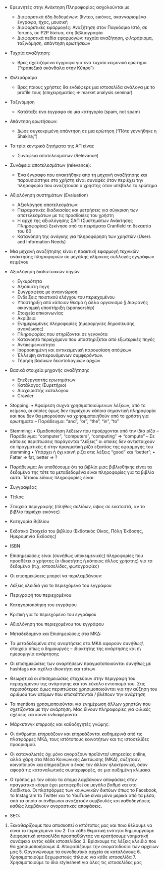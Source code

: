 * Ερευνητές στην Ανάκτηση Πληροφορίας ασχολούνται µε
	* Διαφορετικά ήδη δεδοµένων: βίντεο, εικόνες, σκανναρισµένα έγγραφα, ήχος, µουσική 
	* Διαφορετικές εφαρµογές: Αναζήτηση στον Παγκόσµιο Ιστό, σε forums, σε P2P δίκτυα, στη βιβλιογραφία
	* Διαφορετικά πεδία εφαρµογών: τυχαία αναζήτηση, φιλτράρισµα, ταξινόµηση, απάντηση ερωτήσεων

* Τυχαία αναζήτηση:
	* Βρες σχετιζόµενα έγγραφα για ένα τυχαίο κειµενικό ερώτηµα (“τραπεζικά σκάνδαλα στην Κύπρο”)
* Φιλτράρισµα
	* Βρες ποιους χρήστες θα ενδιέφερε µια ιστοσελίδα ανάλογα µε το profile τους (επιχειρηµατίες => market analysis seminar)
* Ταξινόµηση
	* Κατάταξε ένα έγγραφο σε µια κατηγορία (spam, not spam)
* Απάντηση ερωτήσεων:
	* Δώσε συγκεκριµένη απάντηση σε µια ερώτηση (“Πότε γεννήθηκε η Shakira;”)

* Τα τρία κεντρικά ζητήµατα της ΑΠ είναι:
	* Συνάφεια αποτελεσµάτων (Relevance)
* Συνάφεια αποτελεσµάτων (relevance):
	* Ένα έγγραφο που ανακτήθηκε από τη µηχανή αναζήτησης και παρουσιάστηκε στο χρήστη είναι συναφές όταν περιέχει την πληροφορία που αναζητούσε ο χρήστης όταν υπέβαλε το ερώτηµα
* Αξιολόγηση συστηµάτων (Evaluation)
	* Αξιολόγηση αποτελεσµάτων:
	* Πειραµατικές διαδικασίες και µετρήσεις για σύγκριση των αποτελεσµάτων µε τις προσδοκίες του χρήστη
	* Η αρχή της αξιολόγησης ΣΑΠ (Συστηµάτων Ανάκτησης Πληροφορίας) ξεκίνησε από τα πειράµατα Cranfield τη δεκαετία του 60
	* Κατανόηση της ανάγκης για πληροφόρηση των χρηστών (Users and Information Needs)

* Μια µηχανή αναζήτησης είναι η πρακτική εφαρµογή τεχνικών ανάκτησης πληροφοριών σε µεγάλης κλίµακας συλλογές εγγράφων κειµένου

* Αξιολόγηση διαδικτυακών πηγών
	* Εγκυρότητα 
	* Αξιόπιστη πηγή 
	* Συγγραφέας µε αναγνώριση 
	* Ενδείξεις ποιοτικού ελέγχου του περιεχοµένου 
	* Υποστήριξη από κάποιον θεσµό ή άλλο οργανισµό § Διαφανής οικονοµική υποστήριξη (sponsorship) 
	* Στοιχεία επικοινωνίας
	* Ακρίβεια
	* Ενηµερωµένες πληροφορίες (ηµεροµηνίες δηµοσίευσης, ανανέωσης) 
	* Πληροφορίες που στηρίζονται σε γεγονότα 
	* Κατανοητό περιεχόµενο που υποστηρίζεται από εξωτερικές πηγές
	* Αντικειµενικότητα 
	* Ισορροπηµένη και αντικειµενική παρουσίαση απόψεων 	
	* Έλλειψη αντικρουόµενων συµφερόντων. 
	* Τήρηση βασικών δεοντολογικών αρχών 

* Βασικά στοιχεία μηχανής αναζήτησης
	* Επεξεργαστής ερωτημάτων
	* Κατάλογος (Ευρετήριο)
	* Διαχειριστής καταλόγου
	* Crawler

* Stopping: • Αφαίρεση συχνά χρησιμοποιούμενων λέξεων, από το κείμενο, οι οποίες όμως δεν περιέχουν κάποια σημαντική πληροφορία και που δεν θα μπορούσαν να χρησιμοποιηθούν από το χρήστη για ερωτήματα – Παράδειγμα: “and”, “or”, “the”, “in”, “to” 

* Stemming: • Ομαδοποίηση λέξεων που προέρχονται από την ίδια ρίζα – Παράδειγμα: “computer”, “computers”, “computing” => “compute” – Σε κάποιες περιπτώσεις παράγονται “λέξεις” οι οποίες δεν αντιστοιχούν σε πραγματικές ή στην πραγματική ρίζα εξαιτίας της εφαρμογής του stemming • Υπάρχει ή όχι κοινή ρίζα στις λέξεις “good” και “better”; • Fatter => fat, better => ? 


* Παράδειγµα: Αν υποθέσουµε ότι τα βιβλία µιας βιβλιοθήκης
είναι τα δεδοµένα της τότε τα µεταδεδοµένα είναι πληροφορίες
για τα βιβλία αυτά. Τέτοιου είδους πληροφορίες είναι:
* Συγγραφέας
* Τίτλος
* Στοιχεία περιγραφής (πλήθος σελίδων, ύψος σε εκατοστά, αν το βιβλίο περιέχει εικόνες)
* Κατηγορία Βιβλίου
* Εκδοτικά Στοιχεία του βιβλίου (Εκδοτικός Οίκος, Πόλη Έκδοσης,
Ηµεροµηνία Έκδοσης)
* ISBN

* Επισημειώσεις είναι (συνήθως υποκειμενικές) πληροφορίες που προσθέτει ο χρήστης (ο ιδιοκτήτης ή κάποιος άλλος χρήστης) για τα δεδομένα (π.χ. ιστοσελίδες, φωτογραφίες)
* Οι επισημειώσεις μπορεί να περιλαμβάνουν:
* Λέξεις κλειδιά για το περιεχόμενο του εγγράφου
* Περιγραφή του περιεχομένου
* Κατηγοριοποίηση του εγγράφου
* Κριτική για το περιεχόμενο του εγγράφου
* Αξιολόγηση του περιεχομένου του εγγράφου

* Μεταδεδοµένα και Επισηµειώσεις στα ΜΚΔ: 
* Τα µεταδεδοµένα στις αναρτήσεις στα ΜΚΔ αφορούν συνήθως\ στοιχεία όπως ο δηµιουργός – ιδιοκτήτης της ανάρτησης και η\ ηµεροµηνία ανάρτησης
* Οι επισηµειώσεις των αναρτήσεων πραγµατοποιούνται συνήθως
µε hashtags και σχόλια ιδιοκτήτη και τρίτων
* Θεωρητικά οι επισηµειώσεις στοχεύουν στην περιγραφή του περιεχοµένου της ανάρτησης και τον εύκολο εντοπισµό του. Στις περισσότερες όµως περιπτώσεις χρησιµοποιούνται για την αύξηση του αριθµού των ατόµων που επισκέπτονται / βλέπουν την ανάρτηση
* Τα mentions χρησιµοποιούνται για ενηµέρωση άλλων χρηστών που σχετίζονται µε την ανάρτηση. Μας δίνουν πληροφορίες για φιλικές σχέσεις και κοινά ενδιαφέροντα.


* Μάρκετινγκ επιρροής και καθοδηγητές γνώµης:
* Οι άνθρωποι επηρεάζουν και επηρεάζονται καθημερινά από τις πλατφόρμες ΜΚΔ, τους ιστότοπους κοινοτήτων και τις ιστοσελίδες προορισμού.
* Οι καταναλωτές όχι μόνο αγοράζουν προϊόντα/ υπηρεσίες online, αλλά χάρη στα Μέσα Κοινωνικής Δικτύωσης (ΜΚΔ), συζητούν, κοινοποιούν και επηρεάζουν ο ένας τον άλλον ηλεκτρονικά, όσον αφορά τις καταναλωτικές συμπεριφορές, σε μια αυξημένη κλίμακα.
* O τρόπος με τον οποίο τα άτομα λαμβάνουν αποφάσεις στον πραγματικό κόσμο έχει μεταφερθεί σε μεγάλο βαθμό και στο διαδίκτυο. Οι πλατφόρμες των κοινωνικών δικτύων όπως το Facebook, το Instagram το Twitter και το YouTube είναι μόνο μερικά από τα μέσα, από τα οποία οι άνθρωποι αναζητούν συμβουλές και καθοδηγήσεις καθώς λαμβάνουν αγοραστικές αποφάσεις.

* SEO:
1. Ξεκαθαρίζουµε που αποσκοπεί ο ιστότοπος µας και ποιο θέλουµε να είναι το περιεχόµενο του 2. Για κάθε θεµατική ενότητα δηµιουργούµε διαφορετική ιστοσελίδα προσπαθώντας να κρατήσουµε νοηµατική συνάφεια εντός κάθε ιστοσελίδας 3. Βρίσκουµε τις λέξεις κλειδιά που θα χρησιµοποιήσουµε 4. Αποφασίζουµε την ονοµατοδοσία των αρχείων µας 5. Οργανώνουµε τα συνοδευτικά αρχεία σε καταλόγους 6. Χρησιµοποιούµε ξεχωριστούς τίτλους για κάθε ιστοσελίδα 7. Χρησιµοποιούµε το ίδιο stylesheet για όλες τις ιστοσελίδες µας

